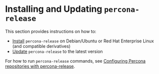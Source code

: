 # Installing and Updating `percona-release`

This section provides instructions on how to:

- [Install](installing.md) ``percona-release`` on Debian/Ubuntu or Red Hat
  Enterprise Linux (and compatible derivatives)
- [Update](updating.md)  ``percona-release`` to the latest version

For how to run ``percona-release`` commands, see [Configuring Percona repositories with percona-release](percona-release.md).